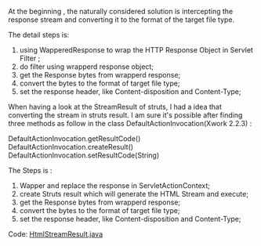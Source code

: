 <!---
markmeta_author: wongoo
markmeta_date: 2012-02-29 02:20:55
excerpt: Convert HTML to other type File using Struts Result
slug: convert-html-to-other-type-file-using-struts-result
markmeta_title: Convert HTML to other type File using Struts Result
wordpress_id: 216
markmeta_categories: Experience
markmeta_tags: Conversion,java,Struts
-->

At the beginning , the naturally considered solution is intercepting the response stream and converting it to the format of the target file type.

The detail steps is:

1. using WapperedResponse to wrap the HTTP Response Object in Servlet Filter ;
2. do filter using wrapperd response object;
3. get the Response bytes from wrapperd response;
4. convert the bytes to the format of target file type;
5. set the response header, like Content-disposition and Content-Type;

When having a look at the StreamResult of struts, I had a idea that converting the stream in struts result. I am sure it's possible after finding three methods as follow in the class DefaultActionInvocation(Xwork 2.2.3) :

DefaultActionInvocation.getResultCode()
DefaultActionInvocation.createResult()
DefaultActionInvocation.setResultCode(String)

The Steps is :

1. Wapper and replace the response in ServletActionContext;
2. create Struts result which will generate the HTML Stream and execute;
3. get the Response bytes from wrapperd response;
4. convert the bytes to the format of target file type;
5. set the response header, like Content-disposition and Content-Type;

Code: [HtmlStreamResult.java](http://sisopipo.com/blog/archives/216/htmlstreamresult)
